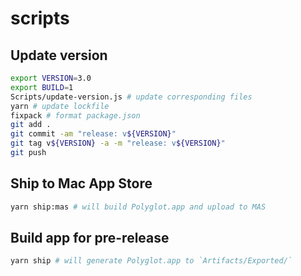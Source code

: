 # scripts

## Update version

```bash
export VERSION=3.0
export BUILD=1
Scripts/update-version.js # update corresponding files
yarn # update lockfile
fixpack # format package.json
git add .
git commit -am "release: v${VERSION}"
git tag v${VERSION} -a -m "release: v${VERSION}"
git push
```

## Ship to Mac App Store

```bash
yarn ship:mas # will build Polyglot.app and upload to MAS
```

## Build app for pre-release

```bash
yarn ship # will generate Polyglot.app to `Artifacts/Exported/`
```
